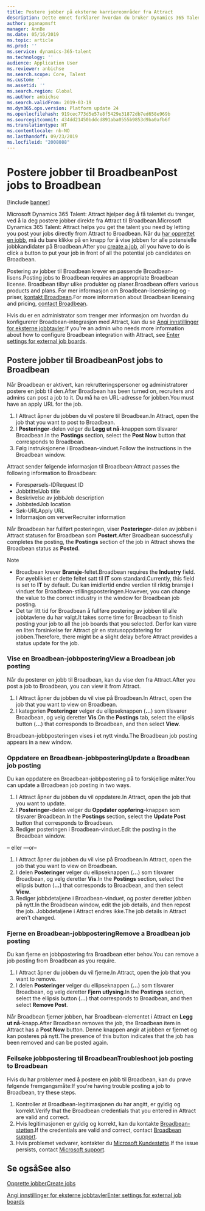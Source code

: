 ```yaml
---
title: Postere jobber på eksterne karriereområder fra Attract
description: Dette emnet forklarer hvordan du bruker Dynamics 365 Talent – Attract til å postere jobber til eksterne områder for rekruttering
author: pganapmsft
manager: AnnBe
ms.date: 05/16/2019
ms.topic: article
ms.prod: ''
ms.service: dynamics-365-talent
ms.technology: ''
audience: Application User
ms.reviewer: anbichse
ms.search.scope: Core, Talent
ms.custom: ''
ms.assetid: ''
ms.search.region: Global
ms.author: anbichse
ms.search.validFrom: 2019-03-19
ms.dyn365.ops.version: Platform update 24
ms.openlocfilehash: 919cec773d5e57e8f5429e31872db7ed658e969b
ms.sourcegitcommit: 434dd21450bddcd891aba0555b9853d9ba0afb6f
ms.translationtype: HT
ms.contentlocale: nb-NO
ms.lasthandoff: 09/23/2019
ms.locfileid: "2008088"
---
```

# <a name="post-jobs-to-broadbean"></a><span data-ttu-id="fc7c5-103">Postere jobber til Broadbean</span><span class="sxs-lookup"><span data-stu-id="fc7c5-103">Post jobs to Broadbean</span></span>

[!include [banner](../includes/banner.md)]

<span data-ttu-id="fc7c5-104">Microsoft Dynamics 365 Talent: Attract hjelper deg å få talentet du trenger, ved å la deg postere jobber direkte fra Attract til Broadbean.</span><span class="sxs-lookup"><span data-stu-id="fc7c5-104">Microsoft Dynamics 365 Talent: Attract helps you get the talent you need by letting you post your jobs directly from Attract to Broadbean.</span></span> <span data-ttu-id="fc7c5-105">Når du [har opprettet en jobb](./creating-jobs-attract.md), må du bare klikke på en knapp for å vise jobben for alle potensielle jobbkandidater på Broadbean.</span><span class="sxs-lookup"><span data-stu-id="fc7c5-105">After you [create a job](./creating-jobs-attract.md), all you have to do is click a button to put your job in front of all the potential job candidates on Broadbean.</span></span>

<span data-ttu-id="fc7c5-106">Postering av jobber til Broadbean krever en passende Broadbean-lisens.</span><span class="sxs-lookup"><span data-stu-id="fc7c5-106">Posting jobs to Broadbean requires an appropriate Broadbean license.</span></span> <span data-ttu-id="fc7c5-107">Broadbean tilbyr ulike produkter og planer.</span><span class="sxs-lookup"><span data-stu-id="fc7c5-107">Broadbean offers various products and plans.</span></span> <span data-ttu-id="fc7c5-108">For mer informasjon om Broadbean-lisensiering og -priser, [kontakt Broadbean](https://www.broadbean.com/contact-us/).</span><span class="sxs-lookup"><span data-stu-id="fc7c5-108">For more information about Broadbean licensing and pricing, [contact Broadbean](https://www.broadbean.com/contact-us/).</span></span>

<span data-ttu-id="fc7c5-109">Hvis du er en administrator som trenger mer informasjon om hvordan du konfigurerer Broadbean-integrasjon med Attract, kan du se [Angi innstillinger for eksterne jobbtavler](./attract-admin-job-board-settings.md).</span><span class="sxs-lookup"><span data-stu-id="fc7c5-109">If you're an admin who needs more information about how to configure Broadbean integration with Attract, see [Enter settings for external job boards](./attract-admin-job-board-settings.md).</span></span>

## <a name="post-jobs-to-broadbean"></a><span data-ttu-id="fc7c5-110">Postere jobber til Broadbean</span><span class="sxs-lookup"><span data-stu-id="fc7c5-110">Post jobs to Broadbean</span></span>

<span data-ttu-id="fc7c5-111">Når Broadbean er aktivert, kan rekrutteringspersoner og administratorer postere en jobb til den.</span><span class="sxs-lookup"><span data-stu-id="fc7c5-111">After Broadbean has been turned on, recruiters and admins can post a job to it.</span></span> <span data-ttu-id="fc7c5-112">Du må ha en URL-adresse for jobben.</span><span class="sxs-lookup"><span data-stu-id="fc7c5-112">You must have an apply URL for the job.</span></span>

1. <span data-ttu-id="fc7c5-113">I Attract åpner du jobben du vil postere til Broadbean.</span><span class="sxs-lookup"><span data-stu-id="fc7c5-113">In Attract, open the job that you want to post to Broadbean.</span></span>
2. <span data-ttu-id="fc7c5-114">I **Posteringer**-delen velger du **Legg ut nå**-knappen som tilsvarer Broadbean.</span><span class="sxs-lookup"><span data-stu-id="fc7c5-114">In the **Postings** section, select the **Post Now** button that corresponds to Broadbean.</span></span>
3. <span data-ttu-id="fc7c5-115">Følg instruksjonene i Broadbean-vinduet.</span><span class="sxs-lookup"><span data-stu-id="fc7c5-115">Follow the instructions in the Broadbean window.</span></span>

<span data-ttu-id="fc7c5-116">Attract sender følgende informasjon til Broadbean:</span><span class="sxs-lookup"><span data-stu-id="fc7c5-116">Attract passes the following information to Broadbean:</span></span>

- <span data-ttu-id="fc7c5-117">Forespørsels-ID</span><span class="sxs-lookup"><span data-stu-id="fc7c5-117">Request ID</span></span>
- <span data-ttu-id="fc7c5-118">Jobbtittel</span><span class="sxs-lookup"><span data-stu-id="fc7c5-118">Job title</span></span>
- <span data-ttu-id="fc7c5-119">Beskrivelse av jobb</span><span class="sxs-lookup"><span data-stu-id="fc7c5-119">Job description</span></span>
- <span data-ttu-id="fc7c5-120">Jobbsted</span><span class="sxs-lookup"><span data-stu-id="fc7c5-120">Job location</span></span>
- <span data-ttu-id="fc7c5-121">Søk-URL</span><span class="sxs-lookup"><span data-stu-id="fc7c5-121">Apply URL</span></span>
- <span data-ttu-id="fc7c5-122">Informasjon om verver</span><span class="sxs-lookup"><span data-stu-id="fc7c5-122">Recruiter information</span></span>

<span data-ttu-id="fc7c5-123">Når Broadbean har fullført posteringen, viser **Posteringer**-delen av jobben i Attract statusen for Broadbean som **Postert**.</span><span class="sxs-lookup"><span data-stu-id="fc7c5-123">After Broadbean successfully completes the posting, the **Postings** section of the job in Attract shows the Broadbean status as **Posted**.</span></span>

> [!NOTE]
> - <span data-ttu-id="fc7c5-124">Broadbean krever **Bransje**-feltet.</span><span class="sxs-lookup"><span data-stu-id="fc7c5-124">Broadbean requires the **Industry** field.</span></span> <span data-ttu-id="fc7c5-125">For øyeblikket er dette feltet satt til **IT** som standard.</span><span class="sxs-lookup"><span data-stu-id="fc7c5-125">Currently, this field is set to **IT** by default.</span></span> <span data-ttu-id="fc7c5-126">Du kan imidlertid endre verdien til riktig bransje i vinduet for Broadbean-stillingsposteringen.</span><span class="sxs-lookup"><span data-stu-id="fc7c5-126">However, you can change the value to the correct industry in the window for Broadbean job posting.</span></span>
> - <span data-ttu-id="fc7c5-127">Det tar litt tid for Broadbean å fullføre postering av jobben til alle jobbtavlene du har valgt.</span><span class="sxs-lookup"><span data-stu-id="fc7c5-127">It takes some time for Broadbean to finish posting your job to all the job boards that you selected.</span></span> <span data-ttu-id="fc7c5-128">Derfor kan være en liten forsinkelse før Attract gir en statusoppdatering for jobben.</span><span class="sxs-lookup"><span data-stu-id="fc7c5-128">Therefore, there might be a slight delay before Attract provides a status update for the job.</span></span>

### <a name="view-a-broadbean-job-posting"></a><span data-ttu-id="fc7c5-129">Vise en Broadbean-jobbpostering</span><span class="sxs-lookup"><span data-stu-id="fc7c5-129">View a Broadbean job posting</span></span>

<span data-ttu-id="fc7c5-130">Når du posterer en jobb til Broadbean, kan du vise den fra Attract.</span><span class="sxs-lookup"><span data-stu-id="fc7c5-130">After you post a job to Broadbean, you can view it from Attract.</span></span>

1. <span data-ttu-id="fc7c5-131">I Attract åpner du jobben du vil vise på Broadbean.</span><span class="sxs-lookup"><span data-stu-id="fc7c5-131">In Attract, open the job that you want to view on Broadbean.</span></span>
2. <span data-ttu-id="fc7c5-132">I kategorien **Posteringer** velger du ellipseknappen (**...**) som tilsvarer Broadbean, og velg deretter **Vis**.</span><span class="sxs-lookup"><span data-stu-id="fc7c5-132">On the **Postings** tab, select the ellipsis button (**...**) that corresponds to Broadbean, and then select **View**.</span></span>

<span data-ttu-id="fc7c5-133">Broadbean-jobbposteringen vises i et nytt vindu.</span><span class="sxs-lookup"><span data-stu-id="fc7c5-133">The Broadbean job posting appears in a new window.</span></span>

### <a name="update-a-broadbean-job-posting"></a><span data-ttu-id="fc7c5-134">Oppdatere en Broadbean-jobbpostering</span><span class="sxs-lookup"><span data-stu-id="fc7c5-134">Update a Broadbean job posting</span></span>

<span data-ttu-id="fc7c5-135">Du kan oppdatere en Broadbean-jobbpostering på to forskjellige måter.</span><span class="sxs-lookup"><span data-stu-id="fc7c5-135">You can update a Broadbean job posting in two ways.</span></span>

1. <span data-ttu-id="fc7c5-136">I Attract åpner du jobben du vil oppdatere.</span><span class="sxs-lookup"><span data-stu-id="fc7c5-136">In Attract, open the job that you want to update.</span></span>
2. <span data-ttu-id="fc7c5-137">I **Posteringer**-delen velger du **Oppdater oppføring**-knappen som tilsvarer Broadbean.</span><span class="sxs-lookup"><span data-stu-id="fc7c5-137">In the **Postings** section, select the **Update Post** button that corresponds to Broadbean.</span></span>
3. <span data-ttu-id="fc7c5-138">Rediger posteringen i Broadbean-vinduet.</span><span class="sxs-lookup"><span data-stu-id="fc7c5-138">Edit the posting in the Broadbean window.</span></span>

<span data-ttu-id="fc7c5-139">– eller –</span><span class="sxs-lookup"><span data-stu-id="fc7c5-139">–or–</span></span>

1. <span data-ttu-id="fc7c5-140">I Attract åpner du jobben du vil vise på Broadbean.</span><span class="sxs-lookup"><span data-stu-id="fc7c5-140">In Attract, open the job that you want to view on Broadbean.</span></span>
2. <span data-ttu-id="fc7c5-141">I delen **Posteringer** velger du ellipseknappen (**...**) som tilsvarer Broadbean, og velg deretter **Vis**.</span><span class="sxs-lookup"><span data-stu-id="fc7c5-141">In the **Postings** section, select the ellipsis button (**...**) that corresponds to Broadbean, and then select **View**.</span></span>
3. <span data-ttu-id="fc7c5-142">Rediger jobbdetaljene i Broadbean-vinduet, og poster deretter jobben på nytt.</span><span class="sxs-lookup"><span data-stu-id="fc7c5-142">In the Broadbean window, edit the job details, and then repost the job.</span></span> <span data-ttu-id="fc7c5-143">Jobbdetaljene i Attract endres ikke.</span><span class="sxs-lookup"><span data-stu-id="fc7c5-143">The job details in Attract aren't changed.</span></span>

### <a name="remove-a-broadbean-job-posting"></a><span data-ttu-id="fc7c5-144">Fjerne en Broadbean-jobbpostering</span><span class="sxs-lookup"><span data-stu-id="fc7c5-144">Remove a Broadbean job posting</span></span>

<span data-ttu-id="fc7c5-145">Du kan fjerne en jobbpostering fra Broadbean etter behov.</span><span class="sxs-lookup"><span data-stu-id="fc7c5-145">You can remove a job posting from Broadbean as you require.</span></span>

1. <span data-ttu-id="fc7c5-146">I Attract åpner du jobben du vil fjerne.</span><span class="sxs-lookup"><span data-stu-id="fc7c5-146">In Attract, open the job that you want to remove.</span></span>
2. <span data-ttu-id="fc7c5-147">I delen **Posteringer** velger du ellipseknappen (**...**) som tilsvarer Broadbean, og velg deretter **Fjern utlysing**.</span><span class="sxs-lookup"><span data-stu-id="fc7c5-147">In the **Postings** section, select the ellipsis button (**...**) that corresponds to Broadbean, and then select **Remove Post**.</span></span>

<span data-ttu-id="fc7c5-148">Når Broadbean fjerner jobben, har Broadbean-elementet i Attract en **Legg ut nå**-knapp.</span><span class="sxs-lookup"><span data-stu-id="fc7c5-148">After Broadbean removes the job, the Broadbean item in Attract has a **Post Now** button.</span></span> <span data-ttu-id="fc7c5-149">Denne knappen angir at jobben er fjernet og kan posteres på nytt.</span><span class="sxs-lookup"><span data-stu-id="fc7c5-149">The presence of this button indicates that the job has been removed and can be posted again.</span></span>

### <a name="troubleshoot-job-posting-to-broadbean"></a><span data-ttu-id="fc7c5-150">Feilsøke jobbpostering til Broadbean</span><span class="sxs-lookup"><span data-stu-id="fc7c5-150">Troubleshoot job posting to Broadbean</span></span>

<span data-ttu-id="fc7c5-151">Hvis du har problemer med å postere en jobb til Broadbean, kan du prøve følgende fremgangsmåte:</span><span class="sxs-lookup"><span data-stu-id="fc7c5-151">If you're having trouble posting a job to Broadbean, try these steps.</span></span>

1. <span data-ttu-id="fc7c5-152">Kontroller at Broadbean-legitimasjonen du har angitt, er gyldig og korrekt.</span><span class="sxs-lookup"><span data-stu-id="fc7c5-152">Verify that the Broadbean credentials that you entered in Attract are valid and correct.</span></span>
2. <span data-ttu-id="fc7c5-153">Hvis legitimasjonen er gyldig og korrekt, kan du kontakte [Broadbean-støtten](https://www.broadbean.com/resources/support/).</span><span class="sxs-lookup"><span data-stu-id="fc7c5-153">If the credentials are valid and correct, contact [Broadbean support](https://www.broadbean.com/resources/support/).</span></span>
3. <span data-ttu-id="fc7c5-154">Hvis problemet vedvarer, kontakter du [Microsoft Kundestøtte](./talent-support.md).</span><span class="sxs-lookup"><span data-stu-id="fc7c5-154">If the issue persists, contact [Microsoft support](./talent-support.md).</span></span>

## <a name="see-also"></a><span data-ttu-id="fc7c5-155">Se også</span><span class="sxs-lookup"><span data-stu-id="fc7c5-155">See also</span></span>

[<span data-ttu-id="fc7c5-156">Opprette jobber</span><span class="sxs-lookup"><span data-stu-id="fc7c5-156">Create jobs</span></span>](./creating-jobs-attract.md)

[<span data-ttu-id="fc7c5-157">Angi innstillinger for eksterne jobbtavler</span><span class="sxs-lookup"><span data-stu-id="fc7c5-157">Enter settings for external job boards</span></span>](./attract-admin-job-board-settings.md)
